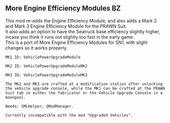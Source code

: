 ## More Engine Efficiency Modules BZ

This mod re-adds the Engine Efficiency Module, and also adds a Mark 2 and Mark 3 Engine Efficiency Module for the PRAWN Suit.<br>
It also adds an option to have the Seatruck base efficiency slightly higher, incase you think it runs out slightly too fast in the early game.<br>
This is a port of More Engine Efficiency Modules for SN1, with slight changes so it works properly.
    
    MK1 ID: VehiclePowerUpgradeModule

    MK2 ID: VehiclePowerUpgradeModuleMK2
    
    MK3 ID: VehiclePowerUpgradeModuleMK3

    The MK2 and MK3 are crafted at a modification station after unlocking the vehicle upgrade console, while the MK1 can be crafted at the PRAWN Suit tab in either the fabricator or the Vehicle Upgrade Console in a moonpool.
    
    Needs: SMLHelper, QModManager.

    Currently incompatible with the mod "Upgraded Vehicles".
